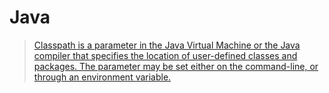# Java


> [Classpath is a parameter in the Java Virtual Machine or the Java compiler that specifies the location of user-defined classes and packages. The parameter may be set either on the command-line, or through an environment variable.](https://en.wikipedia.org/wiki/Classpath_(Java))

> 
